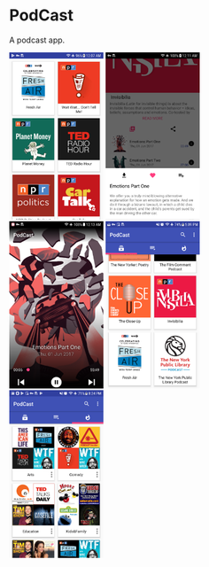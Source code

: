 # PodCast
[image1]: device-2017-06-02-000725.png
[image2]: device-2017-06-02-001134.png
[image3]: device-2017-06-02-001347.png
A podcast app.
<p float="left">
  <img src="device-2017-06-02-000725.png" width="170" />
  <img src="device-2017-06-02-001134.png" width="170" /> 
  <img src="device-2017-06-02-001347.png" width="170" />
  <img src="device-2017-09-26-170945.png" width="170" />
  <img src="device-2017-09-30-202508.png" width="170" />
</p>
